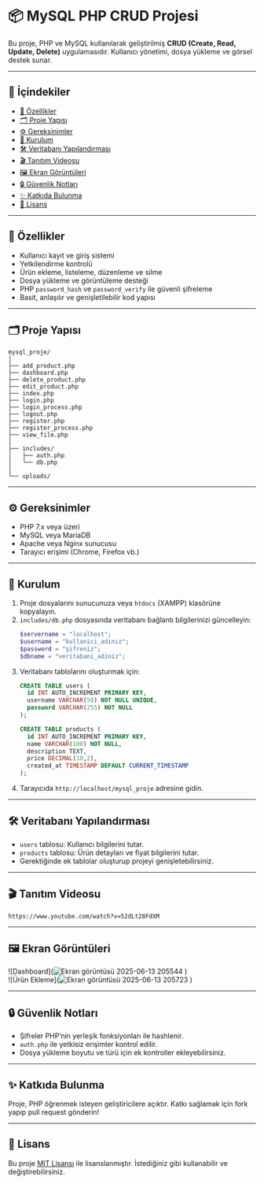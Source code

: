 # 📦 MySQL PHP CRUD Projesi

Bu proje, PHP ve MySQL kullanılarak geliştirilmiş **CRUD (Create, Read, Update, Delete)** uygulamasıdır. Kullanıcı yönetimi, dosya yükleme ve görsel destek sunar.

---

## 📑 İçindekiler

- [🚀 Özellikler](#-özellikler)
- [🗂️ Proje Yapısı](#️-proje-yapısı)
- [⚙️ Gereksinimler](#️-gereksinimler)
- [🔧 Kurulum](#-kurulum)
- [🛠️ Veritabanı Yapılandırması](#️-veritabanı-yapılandırması)
- [🎬 Tanıtım Videosu](#-tanıtım-videosu)
- [🖼️ Ekran Görüntüleri](#️-ekran-görüntüleri)
- [🔒 Güvenlik Notları](#-güvenlik-notları)
- [✨ Katkıda Bulunma](#-katkıda-bulunma)
- [📄 Lisans](#-lisans)

---

## 🚀 Özellikler

- Kullanıcı kayıt ve giriş sistemi  
- Yetkilendirme kontrolü  
- Ürün ekleme, listeleme, düzenleme ve silme  
- Dosya yükleme ve görüntüleme desteği  
- PHP `password_hash` ve `password_verify` ile güvenli şifreleme  
- Basit, anlaşılır ve genişletilebilir kod yapısı

---

## 🗂️ Proje Yapısı

```
mysql_proje/
│
├── add_product.php          
├── dashboard.php            
├── delete_product.php       
├── edit_product.php         
├── index.php                
├── login.php                
├── login_process.php        
├── logout.php               
├── register.php             
├── register_process.php     
├── view_file.php            
│
├── includes/
│   ├── auth.php             
│   └── db.php               
│
└── uploads/                 
```

---

## ⚙️ Gereksinimler

- PHP 7.x veya üzeri  
- MySQL veya MariaDB  
- Apache veya Nginx sunucusu  
- Tarayıcı erişimi (Chrome, Firefox vb.)

---

## 🔧 Kurulum

1. Proje dosyalarını sunucunuza veya `htdocs` (XAMPP) klasörüne kopyalayın.  
2. `includes/db.php` dosyasında veritabanı bağlantı bilgilerinizi güncelleyin:
   ```php
   $servername = "localhost";
   $username = "kullanici_adiniz";
   $password = "şifreniz";
   $dbname = "veritabani_adiniz";
   ```
3. Veritabanı tablolarını oluşturmak için:
   ```sql
   CREATE TABLE users (
     id INT AUTO_INCREMENT PRIMARY KEY,
     username VARCHAR(50) NOT NULL UNIQUE,
     password VARCHAR(255) NOT NULL
   );

   CREATE TABLE products (
     id INT AUTO_INCREMENT PRIMARY KEY,
     name VARCHAR(100) NOT NULL,
     description TEXT,
     price DECIMAL(10,2),
     created_at TIMESTAMP DEFAULT CURRENT_TIMESTAMP
   );
   ```
4. Tarayıcıda `http://localhost/mysql_proje` adresine gidin.

---

## 🛠️ Veritabanı Yapılandırması

- `users` tablosu: Kullanıcı bilgilerini tutar.  
- `products` tablosu: Ürün detayları ve fiyat bilgilerini tutar.  
- Gerektiğinde ek tablolar oluşturup projeyi genişletebilirsiniz.

---

## 🎬 Tanıtım Videosu

```
https://www.youtube.com/watch?v=52dLt28FdXM
```

---

## 🖼️ Ekran Görüntüleri


![Dashboard](![Ekran görüntüsü 2025-06-13 205544](https://github.com/user-attachments/assets/9fba9df6-03d2-4c39-99d6-2d5d2ba1e1fb)
)  
![Ürün Ekleme](![Ekran görüntüsü 2025-06-13 205723](https://github.com/user-attachments/assets/f0bbd1a8-41a9-426e-a761-998e7fb7bcf5)
)  


---

## 🔒 Güvenlik Notları

- Şifreler PHP’nin yerleşik fonksiyonları ile hashlenir.  
- `auth.php` ile yetkisiz erişimler kontrol edilir.  
- Dosya yükleme boyutu ve türü için ek kontroller ekleyebilirsiniz.

---

## ✨ Katkıda Bulunma

Proje, PHP öğrenmek isteyen geliştiricilere açıktır. Katkı sağlamak için fork yapıp pull request gönderin!

---

## 📄 Lisans

Bu proje [MIT Lisansı](LICENSE) ile lisanslanmıştır. İstediğiniz gibi kullanabilir ve değiştirebilirsiniz.
